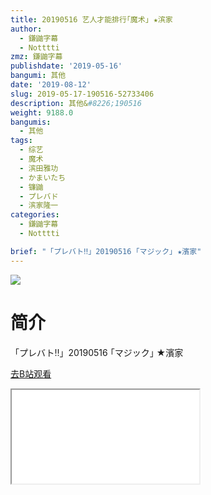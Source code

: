 ```yaml
---
title: 20190516 艺人才能排行｢魔术｣ ★滨家
author:
  - 鎌鼬字幕
  - Notttti
zmz: 鎌鼬字幕
publishdate: '2019-05-16'
bangumi: 其他
date: '2019-08-12'
slug: 2019-05-17-190516-52733406
description: 其他&#8226;190516
weight: 9188.0
bangumis:
  - 其他
tags:
  - 综艺
  - 魔术
  - 滨田雅功
  - かまいたち
  - 镰鼬
  - プレバド
  - 滨家隆一
categories:
  - 鎌鼬字幕
  - Notttti

brief: "「プレバト‼︎」20190516 ｢マジック｣ ★濱家"
---
```

![](https://raw.githubusercontent.com/tcgriffith/owaraisite/master/static/tmpimg/70c640cb7707f16453acfcfc1e3d03e560980707.jpg.480.jpg)
# 简介  
「プレバト‼︎」20190516 ｢マジック｣ ★濱家  

[去B站观看](https://www.bilibili.com/video/av52733406/)
<div class ="resp-container"><iframe class="testiframe" src="//player.bilibili.com/player.html?aid=52733406"", scrolling="no", allowfullscreen="true" > </iframe></div> 
